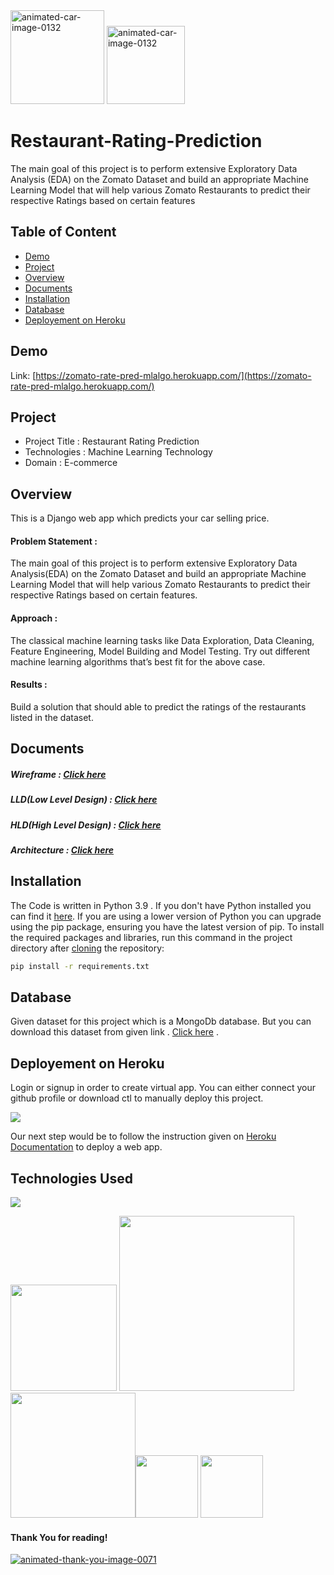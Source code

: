 <img src="https://redballoon.in/wp-content/uploads/2020/07/online-food-ordering-system-website.gif" height = "150px" border="0" alt="animated-car-image-0132" />
<img src="http://www.pngimagesfree.com/LOGO/Z/Zomato/Zomato-Logo-PNG-HD-Transparent.png" height = "125px" border="0" alt="animated-car-image-0132" /> 
 


# Restaurant-Rating-Prediction
The main goal of this project is to perform extensive Exploratory  Data Analysis (EDA) on the Zomato Dataset and build an appropriate Machine Learning  Model that will help various Zomato Restaurants to predict their respective Ratings  based on certain features

## Table of Content
  * [Demo](#demo)
  * [Project](#project)
  * [Overview](#overview)
  * [Documents](#documents)
  * [Installation](#installation)
  * [Database](#database)
  * [Deployement on Heroku](#deployement-on-heroku)

## Demo
Link: [https://zomato-rate-pred-mlalgo.herokuapp.com/](https://zomato-rate-pred-mlalgo.herokuapp.com/)

## Project
* Project Title : Restaurant Rating Prediction
* Technologies : Machine Learning Technology
* Domain : E-commerce

## Overview
This is a Django web app which predicts your car selling price.



#### Problem Statement :
The main goal of this project is to perform extensive Exploratory Data Analysis(EDA) on
the Zomato Dataset and build an appropriate Machine Learning Model that will help
various Zomato Restaurants to predict their respective Ratings based on certain
features.
#### Approach :
The classical machine learning tasks like Data Exploration, Data Cleaning,
Feature Engineering, Model Building and Model Testing. Try out different machine
learning algorithms that’s best fit for the above case.
#### Results :
Build a solution that should able to predict the ratings of the
restaurants listed in the dataset.

## Documents 
##### Wireframe : [Click here](https://drive.google.com/file/d/189MsxGMq1X4U0FW19g0Sg52LWRqdqnkC/view?usp=sharing)
##### LLD(Low Level Design) : [Click here](https://docs.google.com/document/d/1Ayiy2L-zHoN83dwLpTf5DuAnWgkQWzFR/edit?usp=sharing&ouid=110781653824929502451&rtpof=true&sd=true)
##### HLD(High Level Design) : [Click here](https://docs.google.com/document/d/16dwfZISkOnKNbQcu0b4xWvw6a4M9EqkR/edit?usp=sharing&ouid=110781653824929502451&rtpof=true&sd=true)
##### Architecture : [Click here](https://docs.google.com/document/d/1Xl6kfP1Yjb3jzpAdDSWefFiY08EqSK0q/edit?usp=sharing&ouid=110781653824929502451&rtpof=true&sd=true)


## Installation
The Code is written in Python 3.9 . If you don't have Python installed you can find it [here](https://www.python.org/downloads/). If you are using a lower version of Python you can upgrade using the pip package, ensuring you have the latest version of pip. To install the required packages and libraries, run this command in the project directory after [cloning](https://www.howtogeek.com/451360/how-to-clone-a-github-repository/) the repository:
```bash
pip install -r requirements.txt
```

## Database 
Given dataset for this project which is a MongoDb database. But you can download this dataset from given link . [Click here](https://www.kaggle.com/himanshupoddar/zomato-bangalore-restaurants/download) .




## Deployement on Heroku
Login or signup in order to create virtual app. You can either connect your github profile or download ctl to manually deploy this project.

[![](https://i.imgur.com/dKmlpqX.png)](https://heroku.com)

Our next step would be to follow the instruction given on [Heroku Documentation](https://devcenter.heroku.com/articles/getting-started-with-python) to deploy a web app.

## Technologies Used

![](https://forthebadge.com/images/badges/made-with-python.svg)



[<img target="_blank" src="https://cdn.freebiesupply.com/logos/thumbs/2x/django-community-logo.png" width=170>](https://www.djangoproject.com/) [<img target="_blank" src="https://number1.co.za/wp-content/uploads/2017/10/gunicorn_logo-300x85.png" width=280>](https://gunicorn.org) [<img target="_blank" src="https://scikit-learn.org/stable/_static/scikit-learn-logo-small.png" width=200>](https://scikit-learn.org/stable/)[<img target="_blank" src="https://cdn-icons-png.flaticon.com/512/1051/1051277.png" width=100>](https://developer.mozilla.org/en-US/docs/Web/HTML) [<img target="_blank" src="https://www.opc-router.de/wp-content/uploads/2021/03/mongodb_thumbnail.png" width=100>](https://www.mongodb.com/)

#### Thank You for reading!
<a href="https://www.animatedimages.org/cat-thank-you-466.htm"><img src="https://www.animatedimages.org/data/media/466/animated-thank-you-image-0071.gif" border="0" alt="animated-thank-you-image-0071" /></a>
